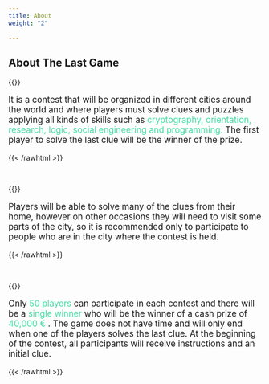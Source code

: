 ```yaml
---
title: About
weight: "2"

---
```

## About The Last Game

{{<rawhtml >}}

<cc style="font-size: 17px">

It is a contest that will be organized in different cities around the world and where players must solve clues and puzzles applying all kinds of skills such as <span style="color:#42DCA3">cryptography, orientation, research, logic, social engineering and programming. </span> The first player to solve the last clue will be the winner of the prize.

</cc>

{{< /rawhtml >}}

&nbsp;


{{<rawhtml >}}

<cc style="font-size: 17px">

Players will be able to solve many of the clues from their home, however on other occasions they will need to visit some parts of the city, so it is recommended only to participate to people who are in the city where the contest is held.

</cc>

{{< /rawhtml >}}

&nbsp;



{{<rawhtml >}}

<cc style="font-size: 17px">

Only <span style="color:#42DCA3">50 players</span> can participate in each contest and there will be a <span style="color:#42DCA3"> single winner </span> who will be the winner of a cash prize of <span style="color:#42DCA3"> 40,000 €</span> . The game does not have time and will only end when one of the players solves the last clue. At the beginning of the contest, all participants will receive instructions and an initial clue.

</cc>

{{< /rawhtml >}}

<!---
![Example image](/img/demo.jpg)
\-->